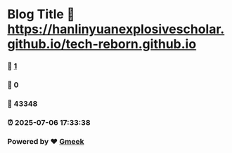 # Blog Title :link: https://hanlinyuanexplosivescholar.github.io/tech-reborn.github.io 
### :page_facing_up: [1](https://hanlinyuanexplosivescholar.github.io/tech-reborn.github.io/tag.html) 
### :speech_balloon: 0 
### :hibiscus: 43348 
### :alarm_clock: 2025-07-06 17:33:38 
### Powered by :heart: [Gmeek](https://github.com/Meekdai/Gmeek)
